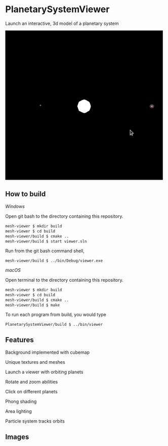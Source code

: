 # PlanetarySystemViewer

Launch an interactive, 3d model of a planetary system

![Alt text](/images/init.gif?raw=true)

## How to build

*Windows*

Open git bash to the directory containing this repository.

```
mesh-viewer $ mkdir build
mesh-viewer $ cd build
mesh-viewer/build $ cmake ..
mesh-viewer/build $ start viewer.sln
```

Run from the git bash command shell, 

```
mesh-viewer/build $ ../bin/Debug/viewer.exe
```

*macOS*

Open terminal to the directory containing this repository.

```
mesh-viewer $ mkdir build
mesh-viewer $ cd build
mesh-viewer/build $ cmake ..
mesh-viewer/build $ make
```

To run each program from build, you would type

```
PlanetarySystemViewer/build $ ../bin/viewer
```

## Features

Background implemented with cubemap

Unique textures and meshes

Launch a viewer with orbiting planets

Rotate and zoom abilities

Click on different planets

Phong shading

Area lighting

Particle system tracks orbits

## Images
